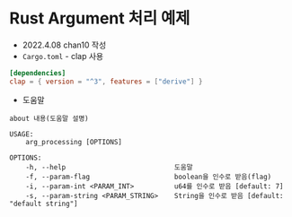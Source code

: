 # Rust Argument 처리 예제
* 2022.4.08 chan10 작성
* `Cargo.toml` - clap 사용
```toml
[dependencies]
clap = { version = "^3", features = ["derive"] }
```
* 도움말
```
about 내용(도움말 설명)

USAGE:
    arg_processing [OPTIONS]

OPTIONS:
    -h, --help                           도움말
    -f, --param-flag                     boolean을 인수로 받음(flag)
    -i, --param-int <PARAM_INT>          u64를 인수로 받음 [default: 7]
    -s, --param-string <PARAM_STRING>    String을 인수로 받음 [default: "default string"]
```
